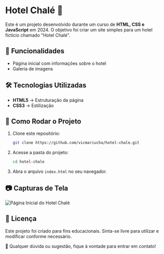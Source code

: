 # Hotel Chalé 🏨

Este é um projeto desenvolvido durante um curso de **HTML, CSS e JavaScript** em 2024. O objetivo foi criar um site simples para um hotel fictício chamado "Hotel Chalé".

## 📌 Funcionalidades
- Página inicial com informações sobre o hotel
- Galeria de imagens

## 🛠️ Tecnologias Utilizadas
- **HTML5** → Estruturação da página
- **CSS3** → Estilização

## 🚀 Como Rodar o Projeto

1. Clone este repositório:
   ```sh
   git clone https://github.com/vicmariucha/hotel-chale.git
   ```
2. Acesse a pasta do projeto:
   ```sh
   cd hotel-chale
   ```
3. Abra o arquivo `index.html` no seu navegador.

## 📷 Capturas de Tela
![Página Inicial do Hotel Chalé](https://cdn.discordapp.com/attachments/1089566799714078840/1335345129552351242/image.png?ex=679fd490&is=679e8310&hm=ccb11a39824b774b6b7f999b1eadf1dfed12d9e8843e3574a8d4815b9d38d0b9&)

## 📝 Licença
Este projeto foi criado para fins educacionais. Sinta-se livre para utilizar e modificar conforme necessário.

📩 Qualquer dúvida ou sugestão, fique à vontade para entrar em contato!
